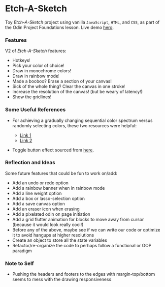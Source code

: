 # Etch-A-Sketch
Toy *Etch-A-Sketch* project using vanilla `JavaScript`, `HTML`, and `CSS`, as part of the Odin Project Foundations lesson. Live demo [hero](https://kckuei.github.io/odin-etch-a-sketch/).

### Features
V2 of *Etch-A-Sketch* features:
* Hotkeys!
* Pick your color of choice!
* Draw in monochrome colors!
* Draw in rainbow mode!
* Made a booboo? Erase a section of your canvas!
* Sick of the whole thing? Clear the canvas in one stroke!
* Increase the resolution of the canvas! (but be weary of latency!)
* Show the gridlines!


### Some Useful References
* For achieving a gradually changing sequential color spectrum versus randomly selecting colors, these two resources were helpful: 
  * [Link 1](https://nicoguaro.github.io/posts/cyclic_colormaps/)
  * [Link 2](https://krazydad.com/tutorials/makecolors.php)

* Toggle button effect sourced from [here](https://www.w3schools.com/howto/howto_css_switch.asp).

### Reflection and Ideas
Some future features that could be fun to work on/add:
* Add an undo or redo option
* Add a rainbow banner when in rainbow mode
* Add a line weight option
* Add a box or lasso-selection option
* Add a save canvas option
* Add an eraser icon when erasing
* Add a pixelated odin on page initiation
* Add a grid flutter animation for blocks to move away from cursor (because it would look really cool!)
* Before any of the above, maybe see if we can write our code or optimize it to avoid hangups at higher resolutions
* Create an object to store all the state variables
* Refactor/re-organize the code to perhaps follow a functional or OOP paradigm

### Note to Self
* Pushing the headers and footers to the edges with margin-top/bottom seems to mess with the drawing responsiveness